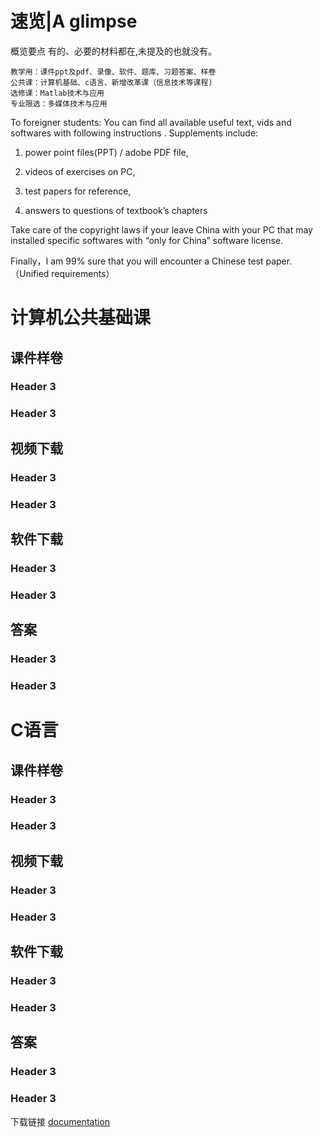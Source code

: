 
# 速览|A glimpse 

概览要点
有的、必要的材料都在,未提及的也就没有。

    教学用：课件ppt及pdf、录像、软件、题库、习题答案、样卷
    公共课：计算机基础、c语言、新增改革课（信息技术等课程)
    选修课：Matlab技术与应用
    专业限选：多媒体技术与应用

To foreigner students: You can find all available useful text, vids and softwares with following instructions .
Supplements include: 

1. power point files(PPT) / adobe PDF file, 

2. videos of exercises on PC, 

3. test papers for reference, 

4. answers to questions of textbook’s chapters

Take care of the copyright laws if your leave China with your PC that may installed specific softwares with “only for China” software license.

Finally，I am 99% sure that you will encounter a Chinese test paper. （Unified requirements）

# 计算机公共基础课
## 课件样卷
### Header 3
### Header 3
## 视频下载
### Header 3
### Header 3
## 软件下载
### Header 3
### Header 3
## 答案
### Header 3
### Header 3

# C语言
## 课件样卷
### Header 3
### Header 3
## 视频下载
### Header 3
### Header 3
## 软件下载
### Header 3
### Header 3
## 答案
### Header 3
### Header 3
下载链接
[documentation](https://help.github.com/categories/github-pages-basics/)


 
